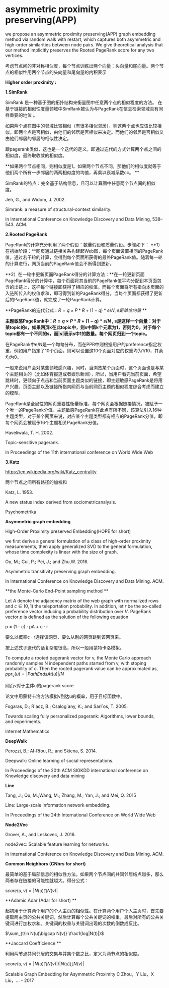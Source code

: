 # asymmetric proximity preserving(APP)

we propose an asymmetric proximity preserving(APP) graph embedding method via random walk with restart, which captures both asymmetric and high-order similarities between node pairs. We give theoretical analysis that our method implicitly preserves the Rooted PageRank score for any two vertices.

考虑节点间的非对称相似度，每个节点训练出两个向量：头向量和尾向量。两个节点的相似性用两个节点的头向量和尾向量的内积表示

**Higher order proximity :**

**1.SimRank**

SimRank 是一种基于图的拓扑结构来衡量图中任意两个点的相似程度的方法。 在基于链接的相似性度量领域中SimRank被认为与PageRank在信息检索领域具有同样重要的地位 。

如果两个点在图中的邻域比较相似（有很多相似邻居），则这两个点也应该比较相似。即两个点是否相似，由他们的邻居是否相似来决定。而他们的邻居是否相似又由他们邻居的邻居的相似性决定。

跟pagerank类似，这也是一个迭代的定义。即通过迭代的方式计算两个点之间的相似度，最终取收敛的相似度。

**如果两个节点相同，则相似度是1。如果两个节点不同，那他们的相似度就等于他们两个所有一步邻居的两两相似度的均值，再乘以衰减系数cc。 **

SimRank的特点：完全基于结构信息，且可以计算图中任意两个节点间的相似度。  

Jeh, G., and Widom, J. 2002. 

Simrank: a measure of structural-context similarity. 

In International Conference on Knowledge Discovery and Data Mining, 538–543. ACM.



**2.Rooted PageRank**

PageRank的计算充分利用了两个假设：数量假设和质量假设。步骤如下：
      **1）在初始阶段：**网页通过链接关系构建起Web图，每个页面设置相同的PageRank值，通过若干轮的计算，会得到每个页面所获得的最终PageRank值。随着每一轮的计算进行，网页当前的PageRank值会不断得到更新。

​      **2）在一轮中更新页面PageRank得分的计算方法：**在一轮更新页面PageRank得分的计算中，每个页面将其当前的PageRank值平均分配到本页面包含的出链上，这样每个链接即获得了相应的权值。而每个页面将所有指向本页面的入链所传入的权值求和，即可得到新的PageRank得分。当每个页面都获得了更新后的PageRank值，就完成了一轮PageRank计算。

**PageRank的迭代公式：$R=q×P*R+(1-q)*e/N, e是单位向量$ **

**主题敏感PageRank中：$R=q×P*R+(1-q)*s/N$ , s是这样一个向量：对于某topic的s，如果网页k在此topic中，则s中第k个元素为1，否则为0。对于每个topic都有一个不同的s，而|s|表示s中1的数量。每个网页归到一个topic。**

在PageRank中e/N是一个均匀分布，而在PPR中则根据用户的preference指定权重，例如用户指定了10个页面，则可以设置这10个页面对应的权重均为1/10，其余均为0。 

一般来说用户会对某些领域感兴趣，同时，当浏览某个页面时，这个页面也是与某个主题相关的（比如体育报道或者娱乐新闻），所以，当用户看完当前页面，希望跳转时，更倾向于点击和当前页面主题类似的链接，即主题敏感PageRank是将用户兴趣、页面主题以及链接所指向网页与当前网页主题的相似程度综合考虑而建立的模型。 

PageRank是全局性的网页重要性衡量标准，每个网页会根据链接情况，被赋予一个唯一的PageRank分值。主题敏感PageRank在此点有所不同，该算法引入16种主题类型，对于某个网页来说，对应某个主题类型都有相应的PageRank分值，即每个网页会被赋予16个主题相关PageRank分值。 

Haveliwala, T. H. 2002. 

Topic-sensitive pagerank. 

In Proceedings of the 11th international conference on World Wide Web



**3.Katz**

https://en.wikipedia.org/wiki/Katz_centrality

两个节点之间所有路径的加权和

Katz, L. 1953. 

A new status index derived from sociometricanalysis. 

Psychometrika



**Asymmetric graph embedding**

High-Order Proximity preserved Embedding(HOPE for short)

we first derive a general formulation of a class of high-order proximity measurements, then apply generalized SVD to the general formulation, whose time complexity is linear with the size of graph.

Ou, M.; Cui, P.; Pei, J.; and Zhu,W. 2016. 

Asymmetric transitivity preserving graph embedding. 

In International Conference on Knowledge Discovery and Data Mining. ACM.



**the Monte-Carlo End-Point sampling method **

Let $A$ denote the adjacency matrix of the web graph with normalized rows and $c ∈ (0, 1)$ the teleportation probability. In addition, let $r$ be the so-called preference vector inducing a probability distribution over $V$. PageRank vector $p$ is defined as the solution of the following equation

p = (1 - c)  · pA + c ·  r

要么以概率c ·  r选择该网页，要么从别的网页跳到该网页来。

按上述式子迭代的话复杂度很高，所以一般用蒙特卡洛模拟。

To compute a rooted pagerank vector for v, the Monte Carlo approach randomly samples N independent paths started from v, with stoping probability of c. Then the rooted pagerank value can be approximated as,
$ppr_v(u) = |PathEndsAt(u) |/ N$

网页v对于主体u的pagerank score

论文中用蒙特卡洛方法模拟v到达u的概率，用于目标函数中。

Fogaras, D.; R´acz, B.; Csalog´any, K.; and Sarl´os, T. 2005.

Towards scaling fully personalized pagerank: Algorithms, lower bounds, and experiments.

Internet Mathematics



**DeepWalk**



Perozzi, B.; Al-Rfou, R.; and Skiena, S. 2014. 

Deepwalk: Online learning of social representations. 

In Proceedings of the 20th ACM SIGKDD international conference on Knowledge discovery and data mining

**Line**



Tang, J.; Qu, M.;Wang, M.; Zhang, M.; Yan, J.; and Mei, Q. 2015

Line: Large-scale information network embedding. 

In Proceedings of the 24th International Conference on World Wide Web

**Node2Vec**



Grover, A., and Leskovec, J. 2016. 

node2vec: Scalable feature learning for networks. 

In International Conference on Knowledge Discovery and Data Mining. ACM.



**Common Neighbors (CNbrs for short)**

最简单的基于局部信息的相似性方法。如果两个节点间的共同邻居结点越多，那么两者存在链接的可能性就越大。得分公式：

$score(u,v)=|N(u)\bigcap N(v)|$

**Adamic Adar (Adar for short) **

起初用于计算两个用户的个人主页的相似性。在计算两个用户个人主页时，首先要提取两主页的公共关键词，然后计算每个公共关键词的权重，最后对所有的公共关键词进行加权求和。关键词的权重与关键词出现的次数的倒数成反比。

$\sum_{t\in N(u)\bigcap N(v)} \frac1{log|N(t)|}$

**Jaccard Coefficience **

利用两节点共同邻居的交集与并集个数之比，定义为两节点的相似度。

$score(u,v) = |N(u)\bigcap N(v)|/ |N(u)\bigcup N(v)|$



Scalable Graph Embedding for Asymmetric Proximity    C Zhou，Y Liu，X Liu，... - 2017